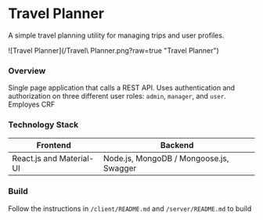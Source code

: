 # Travel Planner

A simple travel planning utility for managing trips and user profiles.  

![Travel Planner](/Travel\ Planner.png?raw=true "Travel Planner")


### Overview 
Single page application that calls a REST API. Uses authentication and authorization on three different user roles:
`admin`, `manager`, and `user`.  Employes CRF


### Technology Stack

 Frontend                      |  Backend                                                              
 ------------------------------|----------------------------------
 React.js and Material-UI      |Node.js, MongoDB / Mongoose.js, Swagger
 
### Build
Follow the instructions in `/client/README.md` and `/server/README.md` to build 